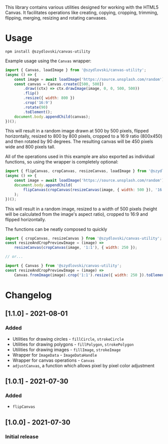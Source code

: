 This library contains various utilities designed for working with the HTML5 Canvas. It facilitates operations like creating, copying, cropping, trimming, flipping, merging, resizing and rotating canvases.

# Usage

```
npm install @szydlovski/canvas-utility
```
Example usage using the `Canvas` wrapper:
```js
import { Canvas, loadImage } from '@szydlovski/canvas-utility';
(async () => {
	const image = await loadImage('https://source.unsplash.com/random');
	const canvas = Canvas.create([500, 500])
		.draw((ctx) => ctx.drawImage(image, 0, 0, 500, 500))
		.flip()
		.resize({ width: 800 })
		.crop('16:9')
		.rotate(90)
		.toElement();
	document.body.appendChild(canvas);
})();
```
This will result in a random image drawn at 500 by 500 pixels, flipped horizontally, resized to 800 by 800 pixels, cropped to a 16:9 ratio (800x450) and then rotated by 90 degrees. The resulting canvas will be 450 pixels wide and 800 pixels tall.

All of the operations used in this example are also exported as individual functions, so using the wrapper is completely optional:

```js
import { flipCanvas, cropCanvas, resizeCanvas, loadImage } from '@szydlovski/canvas-utility';
(async () => {
	const image = await loadImage('https://source.unsplash.com/random');
	document.body.appendChild(
		flipCanvas(cropCanvas(resizeCanvas(image, { width: 500 }), '16:9'))
	);
})();
```
This will result in a random image, resized to a width of 500 pixels (height will be calculated from the image's aspect ratio), cropped to 16:9 and flipped horizontally.

The functions can be neatly composed to quickly 

```js
import { cropCanvas, resizeCanvas } from '@szydlovski/canvas-utility';
const resizeAndCropPreviewImage = (image) =>
	resizeCanvas(cropCanvas(image, '1:1'), { width: 250 });

// or...

import { Canvas } from '@szydlovski/canvas-utility';
const resizeAndCropPreviewImage = (image) =>
	Canvas.fromImage(image).crop('1:1').resize({ width: 250 }).toElement();
```

# Changelog

## [1.1.0] - 2021-08-01

### Added

- Utilities for drawing circles - `fillCircle`, `strokeCircle`
- Utilities for drawing polygons - `fillPolygon`, `strokePolygon`
- Utilities for drawing images - `fillImage`, `strokeImage`
- Wrapper for `ImageData` - `ImageDataHandle`
- Wrapper for canvas operations - `Canvas`
- `adjustCanvas`, a function which allows pixel by pixel color adjustment

## [1.0.1] - 2021-07-30

### Added

- `flipCanvas`

## [1.0.0] - 2021-07-30

### Initial release